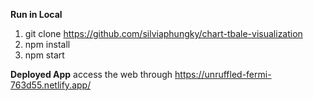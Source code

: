 **Run in Local**
1. git clone https://github.com/silviaphungky/chart-tbale-visualization
2. npm install
3. npm start

**Deployed App**
access the web through https://unruffled-fermi-763d55.netlify.app/
